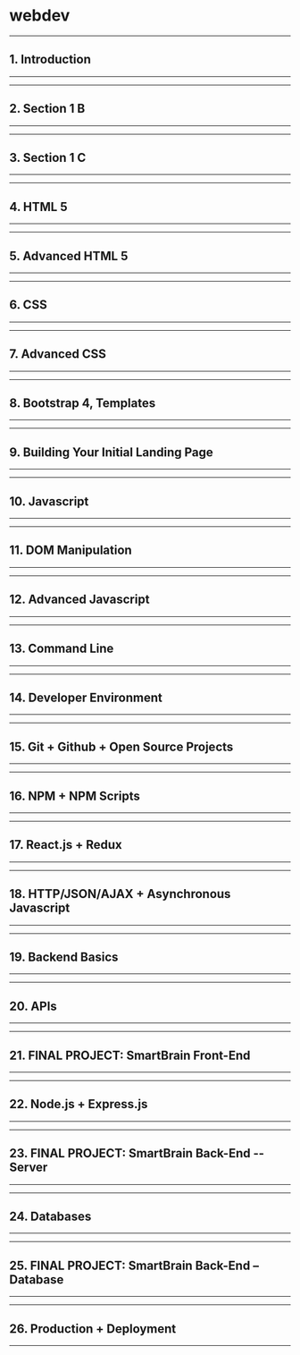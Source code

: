 # webdev

******************************************************************************************
## 1.	__Introduction__
******************************************************************************************

******************************************************************************************
## 2.	__Section 1 B__
******************************************************************************************

******************************************************************************************
## 3.	__Section 1 C__
******************************************************************************************

******************************************************************************************
## 4. __HTML 5__
******************************************************************************************

******************************************************************************************
## 5.	Advanced HTML 5
******************************************************************************************

******************************************************************************************
## 6.	__CSS__
******************************************************************************************

******************************************************************************************
## 7.	__Advanced CSS__
******************************************************************************************

******************************************************************************************
## 8.	__Bootstrap 4, Templates__
******************************************************************************************

******************************************************************************************
## 9.	__Building Your Initial Landing Page__
******************************************************************************************

******************************************************************************************
## 10.	__Javascript__
******************************************************************************************

******************************************************************************************
## 11.	__DOM Manipulation__
******************************************************************************************

******************************************************************************************
## 12.	__Advanced Javascript__
******************************************************************************************

******************************************************************************************
## 13. __Command Line__
******************************************************************************************

******************************************************************************************
## 14.	__Developer Environment__
******************************************************************************************

******************************************************************************************
## 15.	__Git + Github + Open Source Projects__
******************************************************************************************

******************************************************************************************
## 16.	__NPM + NPM Scripts__
******************************************************************************************

******************************************************************************************
## 17.	__React.js + Redux__
******************************************************************************************

******************************************************************************************
## 18.	__HTTP/JSON/AJAX + Asynchronous Javascript__
******************************************************************************************

******************************************************************************************
## 19.	__Backend Basics__
******************************************************************************************

******************************************************************************************
## 20. __APIs__
******************************************************************************************

******************************************************************************************
## 21.	__FINAL PROJECT: SmartBrain Front-End__
******************************************************************************************
	
******************************************************************************************
## 22.	__Node.js + Express.js__
******************************************************************************************

******************************************************************************************
## 23.	__FINAL PROJECT: SmartBrain Back-End -- Server__
******************************************************************************************

******************************************************************************************
## 24.	__Databases__
******************************************************************************************

******************************************************************************************
## 25.	__FINAL PROJECT: SmartBrain Back-End – Database__
******************************************************************************************

******************************************************************************************
## 26.	__Production + Deployment__
******************************************************************************************
